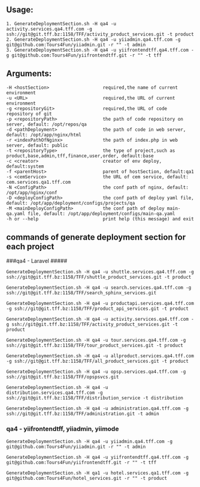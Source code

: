 
## Usage:
	1. GenerateDeploymentSection.sh -H qa4 -u activity.services.qa4.tff.com -g ssh://git@git.tff.bz:1158/TFF/activity_product_services.git -t product
	2. GenerateDeploymentSection.sh -H qa4 -u yiiadmin.qa4.tff.com -g git@github.com:Tours4Fun/yiiadmin.git -r "" -t admin
	3. GenerateDeploymentSection.sh -H qa4 -u yiifrontendtff.qa4.tff.com -g git@github.com:Tours4Fun/yiifrontendtff.git -r "" -t tff
	
## Arguments:
	-H <hostSection>                    required,the name of current environment
	-u <URL>                            required,the URL of current environment
	-g <repositoryGit>                  required,the URL of code repository of git
	-p <repositoryPath>                 the path of code repository on server, default: /opt/repos/qa
	-d <pathDeployment>                 the path of code in web server, default: /opt/app/nginx/html
	-r <indexPathOfNginx>               the path of index.php in web server, default: public
	-t <repositoryType>                 the type of project,such as product,base,admin,tff,finance,user,order, default:base
	-c <creator>                        creator of env deploy, default:system
	-f <parentHost>                     parent of hostSection, default:qa1
	-s <cemService>                     the URL of cem service, default: cem.services.qa1.tff.com
	-N <ConfigPath>                     the conf path of nginx, default: /opt/app/nginx/conf
	-D <deployConfigPath>               the conf path of deploy yaml file, default: /opt/app/deployment/configs/projects/qa
	-M <mainDeployConfigPath>           the conf path of deploy main-qa.yaml file, default: /opt/app/deployment/configs/main-qa.yaml
	-h or --help                        print help (this message) and exit

## commands of generate deployment section for each project

###qa4 - Laravel #####

	GenerateDeploymentSection.sh -H qa4 -u shuttle.services.qa4.tff.com -g ssh://git@git.tff.bz:1158/TFF/shuttle_product_services.git -t product
	
	GenerateDeploymentSection.sh -H qa4 -u search.services.qa4.tff.com -g ssh://git@git.tff.bz:1158/TFF/search_sphinx_services.git
	
	GenerateDeploymentSection.sh -H qa4 -u productapi.services.qa4.tff.com -g ssh://git@git.tff.bz:1158/TFF/product_api_services.git -t product
	
	GenerateDeploymentSection.sh -H qa4 -u activity.services.qa4.tff.com -g ssh://git@git.tff.bz:1158/TFF/activity_product_services.git -t product
	
	GenerateDeploymentSection.sh -H qa4 -u tour.services.qa4.tff.com -g ssh://git@git.tff.bz:1158/TFF/tour_product_services.git -t product
	
	GenerateDeploymentSection.sh -H qa4 -u allproduct.services.qa4.tff.com -g ssh://git@git.tff.bz:1158/TFF/all_product_services.git -t product
	
	GenerateDeploymentSection.sh -H qa4 -u opsp.services.qa4.tff.com -g  ssh://git@git.tff.bz:1158/TFF/opspsvcs.git
	
	GenerateDeploymentSection.sh -H qa4 -u distribution.services.qa4.tff.com -g ssh://git@git.tff.bz:1158/TFF/distribution_service -t distribution
	
	GenerateDeploymentSection.sh -H qa4 -u administration.qa4.tff.com -g ssh://git@git.tff.bz:1158/TFF/administration.git -t admin

### qa4 -  yiifrontendtff, yiiadmin, yiimode

	GenerateDeploymentSection.sh -H qa4 -u yiiadmin.qa4.tff.com -g git@github.com:Tours4Fun/yiiadmin.git -r "" -t admin
	
	GenerateDeploymentSection.sh -H qa4 -u yiifrontendtff.qa4.tff.com -g git@github.com:Tours4Fun/yiifrontendtff.git -r "" -t tff
	
	GenerateDeploymentSection.sh -H qa1 -u hotel.services.qa1.tff.com -g git@github.com:Tours4Fun/hotel_services.git -r "" -t product

